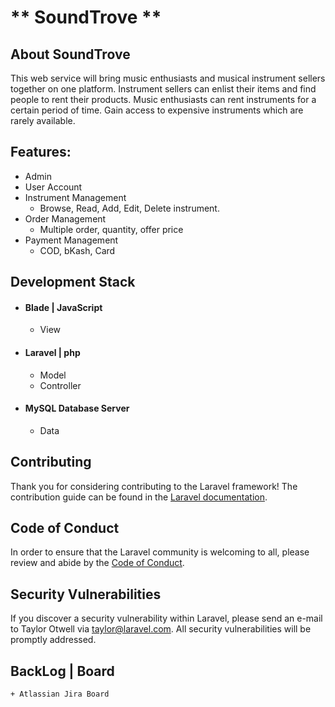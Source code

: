 # ** SoundTrove **

## About SoundTrove

This web service will bring music enthusiasts and musical instrument sellers together on one platform. Instrument sellers can enlist their items and find people to rent their products. Music enthusiasts can rent instruments for a certain period of time. Gain access to expensive instruments which are rarely available.


## Features:
+ Admin 
+ User Account
+ Instrument Management
  + Browse, Read, Add, Edit, Delete instrument. 
+ Order Management
  + Multiple order, quantity, offer price
+ Payment Management
  + COD, bKash, Card 

## Development Stack

+ #### Blade | JavaScript
  + View

+ #### Laravel | php
  + Model 
  + Controller

  
+ #### MySQL Database Server
  + Data


## Contributing

Thank you for considering contributing to the Laravel framework! The contribution guide can be found in the [Laravel documentation](https://laravel.com/docs/contributions).

## Code of Conduct

In order to ensure that the Laravel community is welcoming to all, please review and abide by the [Code of Conduct](https://laravel.com/docs/contributions#code-of-conduct).

## Security Vulnerabilities

If you discover a security vulnerability within Laravel, please send an e-mail to Taylor Otwell via [taylor@laravel.com](mailto:taylor@laravel.com). All security vulnerabilities will be promptly addressed.

## BackLog | Board
    + Atlassian Jira Board

